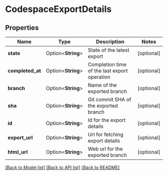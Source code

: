 # CodespaceExportDetails

## Properties

Name | Type | Description | Notes
------------ | ------------- | ------------- | -------------
**state** | Option<**String**> | State of the latest export | [optional]
**completed_at** | Option<**String**> | Completion time of the last export operation | [optional]
**branch** | Option<**String**> | Name of the exported branch | [optional]
**sha** | Option<**String**> | Git commit SHA of the exported branch | [optional]
**id** | Option<**String**> | Id for the export details | [optional]
**export_url** | Option<**String**> | Url for fetching export details | [optional]
**html_url** | Option<**String**> | Web url for the exported branch | [optional]

[[Back to Model list]](../README.md#documentation-for-models) [[Back to API list]](../README.md#documentation-for-api-endpoints) [[Back to README]](../README.md)


